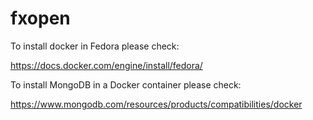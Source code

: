 # fxopen



To install docker in Fedora please check:

https://docs.docker.com/engine/install/fedora/


To install MongoDB in a Docker container please check:

https://www.mongodb.com/resources/products/compatibilities/docker

